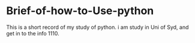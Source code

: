 # Brief-of-how-to-Use-python

This is a short record of my study of python.
i am study in Uni of Syd, and get in to the info 1110.
